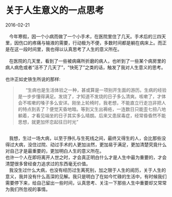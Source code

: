 # 关于人生意义的一点思考               
2016-02-21    <br />               
&nbsp;&nbsp;&nbsp;今年寒假，因一个小病而做了一个小手术，在医院里住了几天。手术后的三四天里，因伤口的疼痛与输液的需要，行动极为不便，多数时间都是躺在病床上。而正是在这一段时间里，我也得以认真思考了人生的意义所在。                 
<br /> 
&nbsp;&nbsp;&nbsp;在医院的几天里，看到了一些被病痛所折磨的病人，也听到了一些某个病房里的病人病危或者“活不了几天了”，“快死了”之类的话，触发了我对人生意义的思考。                
<br /> 
也许正如史铁生所说的那样:  

> &nbsp;&nbsp;&nbsp;&nbsp;&nbsp;&nbsp;“生病也是生活体验之一种，甚或算是一项别开生面的游历。生病的经验是一步步懂得满足。发烧了，才知道不发烧的日子多么清爽。咳嗽了，才体会不咳嗽的嗓子多么安详。刚坐上轮椅时，我老想，不能直立行走岂非把人的特点到丢了？便觉天昏地暗。等到又生出褥疮，一连数日只能歪七扭八地躺着，才看见端坐的日子其实多么晴朗。后来又患尿毒症，经常昏昏然不能思想，就更加怀恋起往日时光”
             
<br />
&nbsp;&nbsp;&nbsp;我想，生过一场大病，以至于挣扎与生死线之间，最终又得生的人，会比那些没得过大病，没住过院、动过手术的人更加淡然，更加易于满足，更加清楚究竟什么对自己才是最重要的，更加明白人生的意义所在。                 
<br />
也许一个人在即将离开人世之时，才会真正明白什么才是人生中最为重要的，才会清楚很多曾经奋力追求过的东西毫无价值。             
<br /> 
&nbsp;&nbsp;&nbsp;我没生过什么大病，也没有经历过生离死别，加之限于人生的阅历，关于人生的意义，我并没有什么高深的见解。我只是明白了在如今忙碌的生活中，有时候我们需要停下来，给自己留出一些时间，认真思考、关注一下那些人生中重要却又常常为我们所忽视的事情。                

